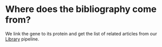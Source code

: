 # Where does the bibliography come from?

We link the gene to its protein and get the list of related articles from our [Library](https://library.opentargets.io) pipeline.

